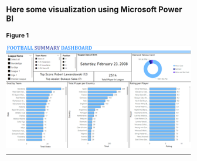 ## Here some visualization using Microsoft Power BI
### Figure 1
![Alt Text](../../pic/football_dashboard_1.png)

---
